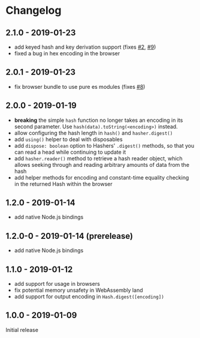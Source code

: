 # Changelog

## 2.1.0 - 2019-01-23

- add keyed hash and key derivation support (fixes [#2](https://github.com/connor4312/blake3/issues/2), [#9](https://github.com/connor4312/blake3/issues/9))
- fixed a bug in hex encoding in the browser

## 2.0.1 - 2019-01-23

- fix browser bundle to use pure es modules (fixes [#8](https://github.com/connor4312/blake3/issues/8))

## 2.0.0 - 2019-01-19

- **breaking** the simple `hash` function no longer takes an encoding in its second parameter. Use `hash(data).toString(<encoding>)` instead.
- allow configuring the hash length in `hash()` and `hasher.digest()`
- add `using()` helper to deal with disposables
- add `dispose: boolean` option to Hashers' `.digest()` methods, so that you can read a head while continuing to update it
- add `hasher.reader()` method to retrieve a hash reader object, which allows seeking through and reading arbitrary amounts of data from the hash
- add helper methods for encoding and constant-time equality checking in the returned Hash within the browser

## 1.2.0 - 2019-01-14

- add native Node.js bindings

## 1.2.0-0 - 2019-01-14 (prerelease)

- add native Node.js bindings

## 1.1.0 - 2019-01-12

- add support for usage in browsers
- fix potential memory unsafety in WebAssembly land
- add support for output encoding in `Hash.digest([encoding])`

## 1.0.0 - 2019-01-09

Initial release
